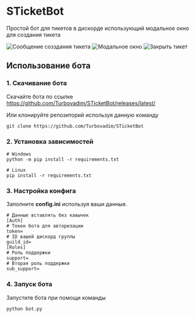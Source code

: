 # STicketBot
Простой бот для тикетов в дискорде использующий модальное окно для создания тикета

![Сообщение созздания тикета](https://turbovadim.ru/github/message.png)
![Модальное окно](https://turbovadim.ru/github/modal.png)
![Закрыть тикет](https://turbovadim.ru/github/close.png)

## Использование бота

### 1. Скачивание бота

Скачайте бота по ссылке https://github.com/Turbovadim/STicketBot/releases/latest/

Или клонируйте репозиторий используя данную команду
```
git clone https://github.com/Turbovadim/STicketBot
```

### 2. Установка зависимостей
```
# Windows
python -m pip install -r requirements.txt

# Linux
pip install -r requirements.txt
```
### 3. Настройка конфига

Заполните **config.ini** используя ваши данные.

```
# Данные вставлять без кавычек
[Auth]
# Токен бота для авторизации
token=
# ID вашей дискорд группы
guild_id=
[Roles]
# Роль поддержки
support=
# Вторая роль поддержки
sub_support=
```

### 4. Запуск бота

Запустите бота при помощи команды
```
python bot.py
```
